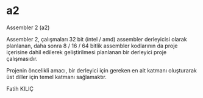 # a2
Assembler 2 (a2)

Assembler 2, çalışmaları 32 bit (intel / amd) assembler derleyicisi olarak planlanan, daha sonra 8 / 16 / 64 bitlik assembler kodlarının da proje içerisine dahil edilerek geliştirilmesi planlanan bir derleyici proje çalışmasıdır.

Projenin öncelikli amacı, bir derleyici için gereken en alt katmanı oluşturarak üst diller için temel katmanı sağlamaktır.

Fatih KILIÇ
